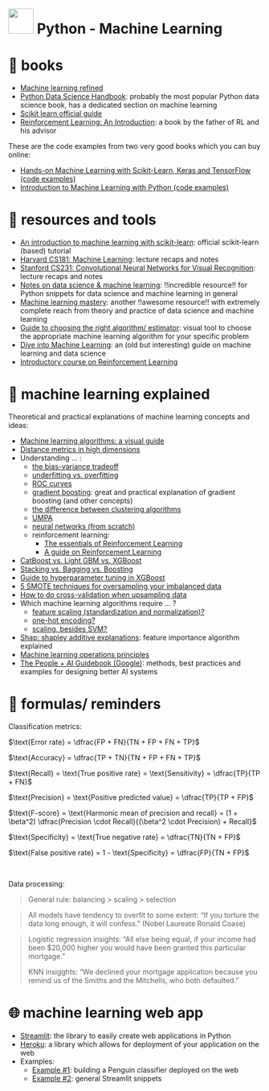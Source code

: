 # <img height=50 src="https://cdn.jsdelivr.net/gh/devicons/devicon/icons/python/python-original.svg" /> Python - Machine Learning

# 📖 books
- [Machine learning refined](https://jermwatt.github.io/machine_learning_refined/)
- [Python Data Science Handbook](https://jakevdp.github.io/PythonDataScienceHandbook/): probably the most popular Python data science book, has a dedicated section on machine learning
- [Scikit learn official guide](https://scikit-learn.org/stable/user_guide.html)
- [Reinforcement Learning: An Introduction](http://incompleteideas.net/book/the-book-2nd.html): a book by the father of RL and his advisor

These are the code examples from two very good books which you can buy online:
- [Hands-on Machine Learning with Scikit-Learn, Keras and TensorFlow (code examples)](https://github.com/ageron/handson-ml2)
- [Introduction to Machine Learning with Python (code examples)](https://github.com/amueller/introduction_to_ml_with_python)

# 🔨 resources and tools
- [An introduction to machine learning with scikit-learn](https://scikit-learn.org/stable/tutorial/basic/tutorial.html): official scikit-learn (based) tutorial
- [Harvard CS181: Machine Learning](https://harvard-ml-courses.github.io/cs181-web/): lecture recaps and notes
- [Stanford CS231: Convolutional Neural Networks for Visual Recognition](https://cs231n.github.io/): lecture recaps and notes
- [Notes on data science & machine learning](https://chrisalbon.com/): ‼️incredible resource‼️ for Python snippets for data science and machine learning in general
- [Machine learning mastery](https://machinelearningmastery.com/start-here/#getstarted): another ‼️awesome resource‼️ with extremely complete reach from theory and practice of data science and machine learning
- [Guide to choosing the right algorithm/ estimator](https://scikit-learn.org/stable/tutorial/machine_learning_map/): visual tool to choose the appropriate machine learning algorithm for your specific problem
- [Dive into Machine Learning](https://github.com/metjush/dive-into-machine-learning): an (old but interesting) guide on machine learning and data science
- [Introductory course on Reinforcement Learning](https://www.davidsilver.uk/teaching/)

# 🤔 machine learning explained
Theoretical and practical explanations of machine learning concepts and ideas:
- [Machine learning algorithms: a visual guide](https://chart-studio.plotly.com/create/?fid=SolClover%3A40&utm_source=pocket_mylist#/)
- [Distance metrics in high dimensions](https://towardsdatascience.com/the-surprising-behaviour-of-distance-metrics-in-high-dimensions-c2cb72779ea6)
- Understanding ... :
	- [the bias-variance tradeoff](http://scott.fortmann-roe.com/docs/BiasVariance.html)
	- [underfitting vs. overfitting](https://scikit-learn.org/stable/auto_examples/model_selection/plot_underfitting_overfitting.html)
	- [ROC curves](http://www.navan.name/roc/)
	- [gradient boosting](https://explained.ai/gradient-boosting/): great and practical explanation of gradient boosting (and other concepts)
	- [the difference between clustering algorithms](https://scikit-learn.org/stable/auto_examples/cluster/plot_cluster_comparison.html)
	- [UMPA](https://pair-code.github.io/understanding-umap/)
	- [neural networks (from scratch)](https://www.youtube.com/playlist?list=PLQVvvaa0QuDcjD5BAw2DxE6OF2tius3V3)
	- reinforcement learning:
		- [The essentials of Reinforcement Learning](https://towardsdatascience.com/reinforcement-learning-101-e24b50e1d292)
		- [A guide on Reinforcement Learning](https://deepsense.ai/what-is-reinforcement-learning-the-complete-guide/)
- [CatBoost vs. Light GBM vs. XGBoost](https://towardsdatascience.com/catboost-vs-light-gbm-vs-xgboost-5f93620723db)
- [Stacking vs. Bagging vs. Boosting](https://mksaad.wordpress.com/2019/12/21/stacking-vs-bagging-vs-boosting/)
- [Guide to hyperparameter tuning in XGBoost](https://www.analyticsvidhya.com/blog/2016/03/complete-guide-parameter-tuning-xgboost-with-codes-python/)
- [5 SMOTE techniques for oversampling your imbalanced data](https://towardsdatascience.com/5-smote-techniques-for-oversampling-your-imbalance-data-b8155bdbe2b5)
- [How to do cross-validation when upsampling data](https://kiwidamien.github.io/how-to-do-cross-validation-when-upsampling-data.html)
- Which machine learning algorithms require ... ?
	- [feature scaling (standardization and normalization)?](https://www.kaggle.com/getting-started/159643)
	- [one-hot encoding?](https://stats.stackexchange.com/questions/288095/what-algorithms-require-one-hot-encoding)
	- [scaling, besides SVM?](https://stats.stackexchange.com/questions/244507/what-algorithms-need-feature-scaling-beside-from-svm)
- [Shap: shapley additive explanations](https://towardsdatascience.com/a-novel-approach-to-feature-importance-shapley-additive-explanations-d18af30fc21b): feature importance algorithm explained
- [Machine learning operations principles](https://ml-ops.org/content/mlops-principles)
- [The People + AI Guidebook (Google)](https://pair.withgoogle.com/guidebook/): methods, best practices and examples for designing better AI systems


# 📝 formulas/ reminders

Classification metrics:

$\text{Error rate} = \dfrac{FP + FN}{TN + FP + FN + TP}$

$\text{Accuracy} = \dfrac{TP + TN}{TN + FP + FN + TP}$

$\text{Recall} = \text{True positive rate} = \text{Sensitivity} = \dfrac{TP}{TP + FN}$

$\text{Precision} = \text{Positive predicted value} = \dfrac{TP}{TP + FP}$

$\text{F-score} = \text{Harmonic mean of precision and recall} = (1 + \beta^2) \dfrac{Precision \cdot Recall}{(\beta^2 \cdot Precision) + Recall}$

$\text{Specificity} = \text{True negative rate} = \dfrac{TN}{TN + FP}$

$\text{False positive rate} = 1 - \text{Specificity} = \dfrac{FP}{TN + FP}$ 

<br>

Data processing:
> General rule: balancing > scaling > selection

> All models have tendency to overfit to some extent: “If you torture the data long enough, it will confess.” (Nobel Laureate Ronald Coase)


> Logistic regression insights: “All else being equal, if your income had been $20,000 higher you would have been granted this particular mortgage.”
> 
> KNN insigghts: “We declined your mortgage application because you remind us of the Smiths and the Mitchells, who both defaulted.”



# 🌐 machine learning web app
- [Streamlit](https://docs.streamlit.io/): the library to easily create web applications in Python
- [Heroku](https://devcenter.heroku.com/): a library which allows for deployment of your application on the web
- Examples:
	- [Example #1](https://towardsdatascience.com/how-to-build-a-data-science-web-app-in-python-penguin-classifier-2f101ac389f3): building a Penguin classifier deployed on the web
	- [Example #2](https://towardsdatascience.com/how-to-write-web-apps-using-simple-python-for-data-scientists-a227a1a01582): general Streamlit snippets


